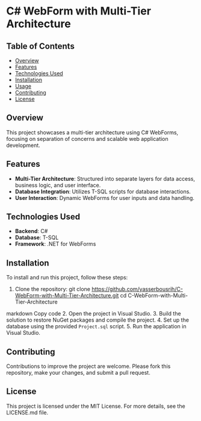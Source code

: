 # C# WebForm with Multi-Tier Architecture

## Table of Contents
- [Overview](#overview)
- [Features](#features)
- [Technologies Used](#technologies-used)
- [Installation](#installation)
- [Usage](#usage)
- [Contributing](#contributing)
- [License](#license)

## Overview
This project showcases a multi-tier architecture using C# WebForms, focusing on separation of concerns and scalable web application development.

## Features
- **Multi-Tier Architecture**: Structured into separate layers for data access, business logic, and user interface.
- **Database Integration**: Utilizes T-SQL scripts for database interactions.
- **User Interaction**: Dynamic WebForms for user inputs and data handling.

## Technologies Used
- **Backend**: C#
- **Database**: T-SQL
- **Framework**: .NET for WebForms

## Installation
To install and run this project, follow these steps:
1. Clone the repository:
git clone https://github.com/yasserbousrih/C-WebForm-with-Multi-Tier-Architecture.git cd C-WebForm-with-Multi-Tier-Architecture

markdown
Copy code
2. Open the project in Visual Studio.
3. Build the solution to restore NuGet packages and compile the project.
4. Set up the database using the provided `Project.sql` script.
5. Run the application in Visual Studio.

## Contributing
Contributions to improve the project are welcome. Please fork this repository, make your changes, and submit a pull request.

## License
This project is licensed under the MIT License. For more details, see the LICENSE.md file.
